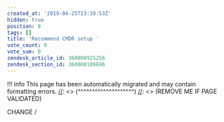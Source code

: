 ```yaml
---
created_at: '2019-04-25T23:39:53Z'
hidden: true
position: 8
tags: []
title: 'Recommend CMDR setup '
vote_count: 0
vote_sum: 0
zendesk_article_id: 360000925256
zendesk_section_id: 360000189696
---
```




[//]: <> (REMOVE ME IF PAGE VALIDATED)
[//]: <> (vvvvvvvvvvvvvvvvvvvv)
!!! info
    This page has been automatically migrated and may contain formatting errors.
[//]: <> (^^^^^^^^^^^^^^^^^^^^)
[//]: <> (REMOVE ME IF PAGE VALIDATED)

CHANGE /
